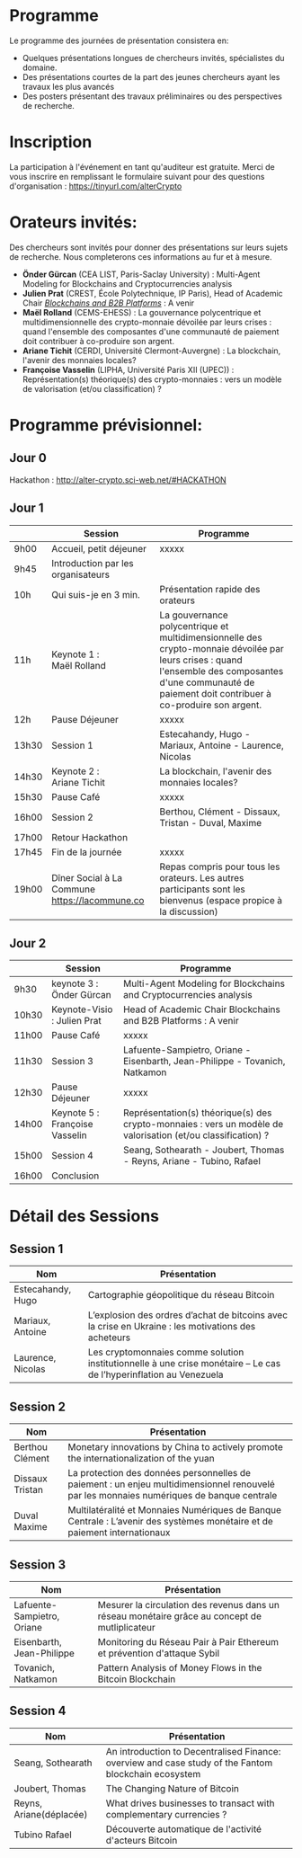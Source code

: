 # Programme 
Le programme des journées de présentation consistera en: 

- Quelques présentations longues de chercheurs invités, spécialistes du domaine.
- Des présentations courtes de la part des jeunes chercheurs ayant les travaux les plus avancés
- Des posters présentant des travaux préliminaires ou des perspectives de recherche.

# Inscription
La participation à l'événement en tant qu'auditeur est gratuite. Merci de vous inscrire en remplissant le formulaire suivant pour des questions d'organisation : https://tinyurl.com/alterCrypto

# Orateurs invités:
Des chercheurs sont invités pour donner des présentations sur leurs sujets de recherche. Nous completerons ces informations au fur et à mesure.
- **Önder Gürcan** (CEA LIST, Paris-Saclay University) : Multi-Agent Modeling for Blockchains and Cryptocurrencies analysis
- **Julien Prat** (CREST, École Polytechnique, IP Paris), Head of Academic Chair [*Blockchains and B2B Platforms*](https://blockchain-chair.io/) : A venir
- **Maël Rolland** (CEMS-EHESS) : La gouvernance polycentrique et multidimensionnelle des crypto-monnaie dévoilée par leurs crises : quand l'ensemble des composantes d'une communauté de paiement doit contribuer à co-produire son argent.
- **Ariane Tichit** (CERDI, Université Clermont-Auvergne) : La blockchain, l'avenir des monnaies locales?
- **Françoise Vasselin** (LIPHA, Université Paris XII (UPEC)) : Représentation(s) théorique(s) des crypto-monnaies : vers un modèle de valorisation (et/ou classification) ?

# Programme prévisionnel:

## Jour 0
Hackathon : http://alter-crypto.sci-web.net/#HACKATHON

## Jour 1

|   | Session                       | Programme                        |                                                                                                                                                                              
|-------|------------------------------------------------|------------------------------------------------------------------------------------------------------------------------------------------------------------------------------------------------------------|
| 9h00  | Accueil, petit déjeuner                        | xxxxx                                                                                                                                                                                                      | 
| 9h45  | Introduction par les organisateurs             |                                                                                                                                                                                                            |  
| 10h   | Qui suis-je en 3 min.                          | Présentation rapide des orateurs                                                                                                                                                                           | 
| 11h   | Keynote 1 : <br> Maël Rolland                       | La gouvernance polycentrique et multidimensionnelle des crypto-monnaie dévoilée par leurs crises : quand l'ensemble des composantes d'une communauté de paiement doit contribuer à co-produire son argent. |   |   |
| 12h   | Pause Déjeuner                                 | xxxxx                                                                                                                                                                                                      |
| 13h30 | Session 1                                      | Estecahandy, Hugo - Mariaux, Antoine - Laurence, Nicolas                                                                                                                                                   |  
| 14h30 | Keynote 2 : <br> Ariane Tichit                      | La blockchain, l'avenir des monnaies locales?                                                                                                                                                              |
| 15h30 | Pause Café                                     | xxxxx                                                                                                                                                                                                      |  
| 16h00 | Session 2                                      | Berthou, Clément - Dissaux, Tristan - Duval, Maxime                                                                                                                                                        | 
| 17h00 | Retour Hackathon                               |                                                                                                                                                                                                            | 
| 17h45 | Fin de la journée                              | xxxxx                                                                                                                                                                                                      |  
| 19h00 | Dîner Social à La Commune https://lacommune.co | Repas compris pour tous les orateurs. Les autres participants sont les bienvenus (espace propice à la discussion)                                                                                          |   |   |

## Jour 2
|   | Session                       | Programme                                                                                                                                                                                                    |
|-------|------------------------------------------------|------------------------------------------------------------------------------------------------------------------------------------------------------------------------------------------------------------|
| 9h30  | keynote 3 : <br> Önder Gürcan       | Multi-Agent Modeling for Blockchains and Cryptocurrencies analysis                                           |   
| 10h30 | Keynote-Visio : Julien Prat    | Head of Academic Chair Blockchains and B2B Platforms : A venir                                               |   
| 11h00 | Pause Café                     | xxxxx                                                                                                        |   
| 11h30   | Session 3                      | Lafuente-Sampietro, Oriane - Eisenbarth, Jean-Philippe - Tovanich, Natkamon                                  | 
| 12h30   | Pause Déjeuner                 | xxxxx                                                                                                        | 
| 14h00 | Keynote 5 : <br> Françoise Vasselin | Représentation(s) théorique(s) des crypto-monnaies : vers un modèle de valorisation (et/ou classification) ? |  
| 15h00 | Session 4                      | Seang, Sothearath - Joubert, Thomas - Reyns, Ariane - Tubino, Rafael                                         |   
| 16h00 | Conclusion                     |     

# Détail des Sessions
## Session 1

| Nom               | Présentation                                                                                                       |
|-------------------|--------------------------------------------------------------------------------------------------------------------|
| Estecahandy, Hugo | Cartographie géopolitique du réseau Bitcoin                                                                        |
| Mariaux, Antoine  | L’explosion des ordres d’achat de bitcoins avec la crise en Ukraine : les motivations des acheteurs                |
| Laurence, Nicolas | Les cryptomonnaies comme solution institutionnelle à une crise monétaire – Le cas de l’hyperinflation au Venezuela |

## Session 2

| Nom             | Présentation                                                                                                                             |
|-----------------|------------------------------------------------------------------------------------------------------------------------------------------|
| Berthou Clément | Monetary innovations by China to actively promote the internationalization of the yuan                                                   |
| Dissaux Tristan | La protection des données personnelles de paiement : un enjeu multidimensionnel renouvelé par les monnaies numériques de banque centrale |
| Duval Maxime    | Multilatéralité et Monnaies Numériques de Banque Centrale : L’avenir des systèmes monétaire et de paiement internationaux                |

## Session 3
| Nom                        | Présentation                                                                                   |
|----------------------------|------------------------------------------------------------------------------------------------|
| Lafuente-Sampietro, Oriane | Mesurer la circulation des revenus dans un réseau monétaire grâce au concept de mutliplicateur |
| Eisenbarth, Jean-Philippe  | Monitoring du Réseau Pair à Pair Ethereum et prévention d'attaque Sybil                        |
| Tovanich, Natkamon         | Pattern Analysis of Money Flows in the Bitcoin Blockchain                                      |

## Session 4
| Nom                     | Présentation                                                                                         |
|-------------------------|------------------------------------------------------------------------------------------------------|
| Seang, Sothearath       | An introduction to Decentralised Finance: overview and case study of the Fantom blockchain ecosystem |
| Joubert, Thomas         | The Changing Nature of Bitcoin                                                                       |
| Reyns, Ariane(déplacée) | What drives businesses to transact with complementary currencies ?                                   |
| Tubino Rafael           | Découverte automatique de l'activité d'acteurs Bitcoin                                               |


